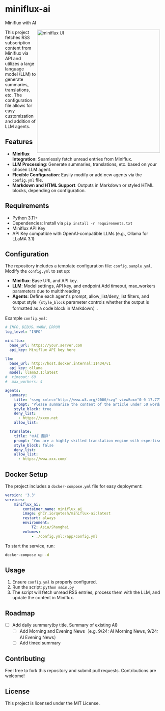 # miniflux-ai
Miniflux with AI

<picture>
  <source media="(prefers-color-scheme: dark)" srcset="https://github.com/user-attachments/assets/472306c8-cdd2-4325-8655-04ba7e6045e5">
  <source media="(prefers-color-scheme: light)" srcset="https://github.com/user-attachments/assets/ae99a06f-47b4-4de7-9373-4b82f5102b7e">
  <img align="right" alt="miniflux UI" src="https://github.com/user-attachments/assets/ae99a06f-47b4-4de7-9373-4b82f5102b7e" width="400" > 
</picture>

This project fetches RSS subscription content from Miniflux via API and utilizes a large language model (LLM) to generate summaries, translations, etc. The configuration file allows for easy customization and addition of LLM agents.

## Features

- **Miniflux Integration**: Seamlessly fetch unread entries from Miniflux.
- **LLM Processing**: Generate summaries, translations, etc. based on your chosen LLM agent.
- **Flexible Configuration**: Easily modify or add new agents via the `config.yml` file.
- **Markdown and HTML Support**: Outputs in Markdown or styled HTML blocks, depending on configuration.

## Requirements

- Python 3.11+
- Dependencies: Install via `pip install -r requirements.txt`
- Miniflux API Key
- API Key compatible with OpenAI-compatible LLMs (e.g., Ollama for LLaMA 3.1)

## Configuration

The repository includes a template configuration file: `config.sample.yml`. Modify the `config.yml` to set up:

- **Miniflux**: Base URL and API key.
- **LLM**: Model settings, API key, and endpoint.Add timeout, max_workers parameters due to multithreading
- **Agents**: Define each agent's prompt, allow_list/deny_list filters, and output style（`style_block` parameter controls whether the output is formatted as a code block in Markdown）.

Example `config.yml`:
```yaml
# INFO、DEBUG、WARN、ERROR
log_level: "INFO"

miniflux:
  base_url: https://your.server.com
  api_key: Miniflux API key here

llm:
  base_url: http://host.docker.internal:11434/v1
  api_key: ollama
  model: llama3.1:latest
#  timeout: 60
#  max_workers: 4

agents:
  summary:
    title: '<svg xmlns="http://www.w3.org/2000/svg" viewBox="0 0 17.777 14.283" width="17.777" height="14.283"> <style> path { fill: #4b4b4b; } @media (prefers-color-scheme: dark) { path { fill: #d0d0d0; } } </style> <g fill="#d0d0d0" fill-opacity="1" transform="translate(2.261,-1.754)"> <path d="M-2.261 3.194v6.404c0 1.549 0.957 4.009 4.328 4.188h9.224l0.061 1.315c0.04 0.882 0.663 1.222 1.205 0.666l2.694-2.356c0.353-0.349 0.353-0.971 0-1.331L12.518 10.047c-0.525-0.524-1.205-0.196-1.205 0.665v1.091H2.257c-0.198 0-2.546 0.221-2.546-2.911V3.194c0-0.884-0.362-1.44-0.99-1.44-1.106 0-0.956 1.439-0.982 1.44z"/> </g> <path d="M5.679 1.533h8.826c0.421 0 0.753-0.399 0.755-0.755 0.002-0.36-0.373-0.774-0.755-0.774H5.679c-0.536 0-0.781 0.4-0.781 0.764 0 0.418 0.289 0.764 0.781 0.764zm0 4.693h4.502c0.421 0 0.682-0.226 0.717-0.742 0.03-0.44-0.335-0.787-0.717-0.787H5.679c-0.402 0-0.763 0.214-0.781 0.71-0.019 0.535 0.379 0.818 0.781 0.818z" fill="#d0d0d0"/> </svg> AI 摘要'
    prompt: "Please summarize the content of the article under 50 words in Chinese. Do not add any additional Character、markdown language to the result text. 请用不超过50个汉字概括文章内容。结果文本中不要添加任何额外的字符、Markdown语言。"
    style_block: true
    deny_list:
      - https://xxxx.net
    allow_list:

  translate:
    title: "🌐AI 翻译"
    prompt: "You are a highly skilled translation engine with expertise in the news media sector. Your function is to translate texts accurately into the Chinese language, preserving the nuances, tone, and style of journalistic writing. Do not add any explanations or annotations to the translated text."
    style_block: false
    deny_list:
    allow_list:
      - https://www.xxx.com/
```

## Docker Setup

The project includes a `docker-compose.yml` file for easy deployment:

```yaml
version: '3.3'
services:
    miniflux_ai:
        container_name: miniflux_ai
        image: ghcr.io/qetesh/miniflux-ai:latest
        restart: always
        environment:
            TZ: Asia/Shanghai
        volumes:
            - ./config.yml:/app/config.yml
```

To start the service, run:

```bash
docker-compose up -d
```

## Usage

1. Ensure `config.yml` is properly configured.
2. Run the script: `python main.py`
3. The script will fetch unread RSS entries, process them with the LLM, and update the content in Miniflux.

## Roadmap
- [ ] Add daily summary(by title, Summary of existing AI)
  - [ ] Add Morning and Evening News（e.g. 9/24: AI Morning News, 9/24: AI Evening News）
  - [ ] Add timed summary

## Contributing

Feel free to fork this repository and submit pull requests. Contributions are welcome!

## License

This project is licensed under the MIT License.
